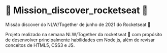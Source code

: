 # :rocket: Mission_discover_rocketseat :rocket:
Missão discover do NLW/Together de junho de 2021 do Rocketseat :rocket:

Projeto realizado na semana NLW/Together da rocketseat :rocket: com propósito de desenvolver principalmente habilidades em Node.js, além de revisar conceitos de HTML5, CSS3 e JS.
